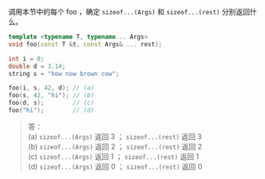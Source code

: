 调用本节中的每个 foo ，确定 `sizeof...(Args)` 和 `sizeof...(rest)` 分别返回什么。

```cpp
template <typename T, typename... Args>
void foo(const T &t, const Args& ... rest);

int i = 0;
double d = 3.14;
string s = "how now brown cow";

foo(i, s, 42, d); // (a)
foo(s, 42, "hi"); // (b)
foo(d, s);        // (c)
foo("hi");        // (d)
```

> 答：  
> (a) `sizeof...(Args)` 返回 3 ； `sizeof...(rest)` 返回 3  
> (b) `sizeof...(Args)` 返回 2 ； `sizeof...(rest)` 返回 2  
> (c) `sizeof...(Args)` 返回 1 ； `sizeof...(rest)` 返回 1  
> (d) `sizeof...(Args)` 返回 0 ； `sizeof...(rest)` 返回 0
